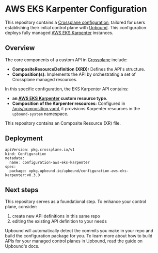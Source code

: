 # AWS EKS Karpenter Configuration


This repository contains a [Crossplane configuration](https://docs.crossplane.io/v1.11/concepts/packages/#configuration-packages), tailored for users establishing their initial control plane with [Upbound](https://cloud.upbound.io). This configuration deploys fully managed [AWS EKS Karpenter](https://aws.amazon.com/blogs/aws/introducing-karpenter-an-open-source-high-performance-kubernetes-cluster-autoscaler/) instances.

## Overview

The core components of a custom API in [Crossplane](https://docs.crossplane.io/v1.11/getting-started/introduction/) include:

- **CompositeResourceDefinition (XRD):** Defines the API's structure.
- **Composition(s):** Implements the API by orchestrating a set of Crossplane managed resources.

In this specific configuration, the EKS Karpenter API contains:

- **an [AWS EKS Karpenter](/apis/definition.yaml) custom resource type.**
- **Composition of the Karpenter resources:** Configured in [/apis/composition.yaml](/apis/composition.yaml), it provisions Karpenter resources in the `upbound-system` namespace.

This repository contains an Composite Resource (XR) file.

## Deployment

```shell
apiVersion: pkg.crossplane.io/v1
kind: Configuration
metadata:
  name: configuration-aws-eks-karpenter
spec:
  package: xpkg.upbound.io/upbound/configuration-aws-eks-karpenter:v0.3.0
```

## Next steps

This repository serves as a foundational step. To enhance your control plane, consider:

1. create new API definitions in this same repo
2. editing the existing API definition to your needs


Upbound will automatically detect the commits you make in your repo and build the configuration package for you. To learn more about how to build APIs for your managed control planes in Upbound, read the guide on Upbound's docs.
